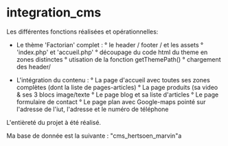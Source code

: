 # integration_cms

Les différentes fonctions réalisées et opérationnelles:

- Le thème 'Factorian' complet :
	° le header / footer / et les assets
	° 'index.php' et 'accueil.php'
	° découpage du code html du theme en zones distinctes
	° utisation de la fonction getThemePath()
	° chargement des header/
	
- L'intégration du contenu :
	° La page d'accueil avec toutes ses zones complètes (dont la liste de pages-articles)
	° La page produits (sa video & ses 3 blocs image/texte
	° Le page blog et sa liste d'articles 
	° Le page formulaire de contact
	° Le page plan avec Google-maps pointé sur l'adresse de l'iut, l'adresse et le numéro de téléphone

L'entièreté du projet à été réalisé.

Ma base de donnée est la suivante : "cms_hertsoen_marvin"a
